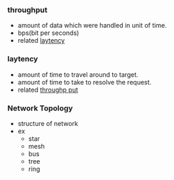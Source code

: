 ### throughput
- amount of data which were handled in unit of time.
- bps(bit per seconds)
- related [laytency](###laytency)

### laytency
- amount of time to travel around to target.
- amount of time to take to resolve the request.
- related [throughp put](###throughput)

### Network Topology
- structure of network
- ex
    - star
    - mesh
    - bus
    - tree
    - ring

